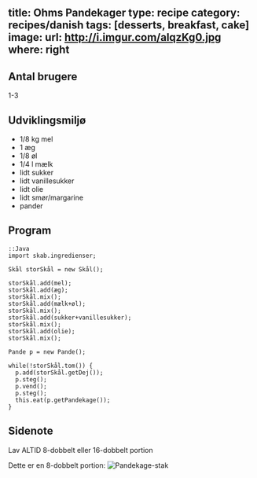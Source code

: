 title: Ohms Pandekager
type: recipe
category: recipes/danish
tags: [desserts, breakfast, cake]
image:
    url: http://i.imgur.com/alqzKg0.jpg
    where: right
---
Antal brugere
-------------
1-3

Udviklingsmiljø
---------------
 * 1/8 kg mel
 * 1 æg
 * 1/8 øl
 * 1/4 l mælk
 * lidt sukker
 * lidt vanillesukker
 * lidt olie
 * lidt smør/margarine
 * pander


Program
-------
    ::Java
    import skab.ingredienser;

    Skål storSkål = new Skål();

    storSkål.add(mel);
    storSkål.add(æg);
    storSkål.mix();
    storSkål.add(mælk+øl);
    storSkål.mix();
    storSkål.add(sukker+vanillesukker);
    storSkål.mix();
    storSkål.add(olie);
    storSkål.mix();

    Pande p = new Pande();

    while(!storSkål.tom()) {
      p.add(storSkål.getDej());
      p.steg();
      p.vend();
      p.steg();
      this.eat(p.getPandekage());
    }

Sidenote
--------
Lav ALTID 8-dobbelt eller 16-dobbelt portion

Dette er en 8-dobbelt portion: ![Pandekage-stak](/images/ohms-pancakes.jpg)
